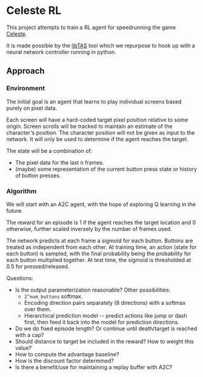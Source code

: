 # Celeste RL

This project attempts to train a RL agent for speedrunning the game [Celeste](http://www.celestegame.com/).

It is made possible by the [libTAS](https://github.com/clementgallet/libTAS) tool which we repurpose to hook up with a neural network controller running in python.

## Approach

### Environment

The initial goal is an agent that learns to play individual screens based purely on pixel data. 

Each screen will have a hard-coded target pixel position relative to some origin. 
Screen scrolls will be tracked to maintain an estimate of the character's position.
The character position will not be given as input to the network. It will only be used to determine if the agent reaches the target.

The state will be a combination of:

* The pixel data for the last n frames.
* (maybe) some representation of the current button press state or history of button presses.

### Algorithm

We will start with an A2C agent, with the hope of exploring Q learning in the future.

The reward for an episode is 1 if the agent reaches the target location and 0 otherwise, further scaled inversely by the number of frames used.

The network predicts at each frame a sigmoid for each button.
Buttons are treated as independent from each other. At training time, an action (state for each button) is sampled, with the final probability being the probability for each button multiplied together.
At test time, the sigmoid is thresholded at 0.5 for pressed/released.

Questions:

* Is the output parameterization reasonable? Other possibilities:
  * `2^num_buttons` softmax.
  * Encoding direction pairs separately (8 directions) with a softmax over them.
  * Hierarchical prediction model -- predict actions like jump or dash first, then feed it back into the model for prediction directions.
* Do we do fixed episode length? Or continue until death/target is reached with a cap?
* Should distance to target be included in the reward? How to weight this value?
* How to compute the advantage baseline?
* How is the discount factor determined?
* Is there a benefit/use for maintaining a replay buffer with A2C?
